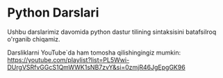 # Python Darslari
Ushbu darslarimiz davomida python dastur tilining sintaksisini batafsilroq o'rganib chiqamiz.

Darsliklarni YouTube`da ham tomosha qilishingingiz mumkin:
https://youtube.com/playlist?list=PL5Wwi-DUrgVSRfvGGcS1QmWWK1sNB7zvY&si=0zmjR46JgEpgGK96
